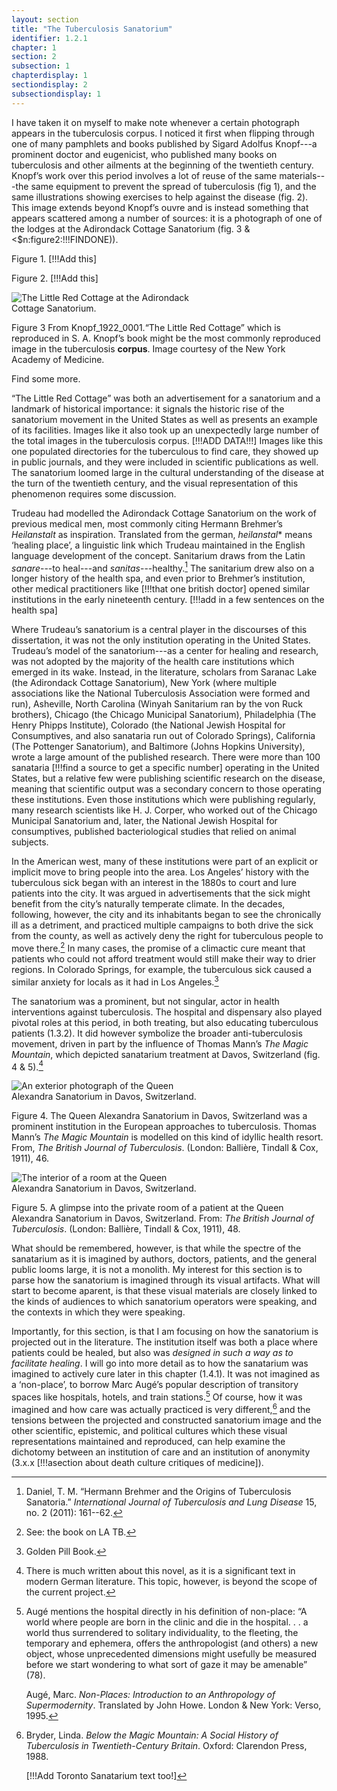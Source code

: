 ```yaml
---
layout: section
title: "The Tuberculosis Sanatorium"
identifier: 1.2.1
chapter: 1
section: 2
subsection: 1
chapterdisplay: 1
sectiondisplay: 2
subsectiondisplay: 1
---
```


I have taken it on myself to make note whenever a certain photograph appears in the tuberculosis corpus. I noticed it first when flipping through one of many pamphlets and books published by Sigard Adolfus Knopf---a prominent doctor and eugenicist, who published many books on tuberculosis and other ailments at the beginning of the twentieth century. Knopf’s work over this period involves a lot of reuse of the same materials---the same equipment to prevent the spread of tuberculosis (fig 1), and the same illustrations showing exercises to help against the disease (fig. 2). This image extends beyond Knopf’s ouvre and is instead something that appears scattered among a number of sources: it is a photograph of one of the lodges at the Adirondack Cottage Sanatorium (fig. 3 & <$n:figure2:!!!FINDONE)). 

Figure 1. [!!!Add this]

Figure 2. [!!!Add this]

<img id="Knopf_1922_0001_Cropped" src="{{ site.baseurl }}/assets/items/Knopf_1922_0001_Cropped.jpg" alt="The Little Red Cottage at the Adirondack Cottage Sanatorium." style="max-width:60%;height:auto;">

Figure 3 From Knopf_1922_0001.“The Little Red Cottage” which is reproduced in S. A. Knopf’s book might be the most commonly reproduced image in the tuberculosis <b><span data-tooltip aria-haspopup="true" class="tooltip-mouseover" data-disable-hover="false" tabindex="1" title="Corpus here refers to the creation of a collection of written texts which are used for quantitative analysis. Most commonly, corpuses are constructed for computational linguistic studies, but are also used by digital humanists interested in textual analysis.">corpus</span></b>. Image courtesy of the New York Academy of Medicine. 

Find some more.

“The Little Red Cottage” was both an advertisement for a sanatorium and a landmark of historical importance: it signals the historic rise of the sanatorium movement in the United States as well as presents an example of its facilities. Images like it also took up an unexpectedly large number of the total images in the tuberculosis corpus. [!!!ADD DATA!!!] Images like this one populated directories for the tuberculous to find care, they showed up in public journals, and they were included in scientific publications as well. The sanatorium loomed large in the cultural understanding of the disease at the turn of the twentieth century, and the visual representation of this phenomenon requires some discussion.

Trudeau had modelled the Adirondack Cottage Sanatorium on the work of previous medical men, most commonly citing Hermann Brehmer’s *Heilanstalt* as inspiration. Translated from the german, *heilanstal** means ‘healing place’, a linguistic link which Trudeau maintained in the English language development of the concept. Sanitarium draws from the Latin *sanare*---to heal---and *sanitas*---healthy.[^fn1] The sanitarium drew also on a longer history of the health spa, and even prior to Brehmer’s institution, other medical practitioners like [!!!that one british doctor] opened similar institutions in the early nineteenth century. [!!!add in a few sentences on the health spa]

Where Trudeau’s sanatorium is a central player in the discourses of this dissertation, it was not the only institution operating in the United States. Trudeau’s model of the sanatorium---as a center for healing and research‚ was not adopted by the majority of the health care institutions which emerged in its wake. Instead, in the literature, scholars from Saranac Lake (the Adirondack Cottage Sanatorium), New York (where multiple associations like the National Tuberculosis Association were formed and run), Asheville, North Carolina (Winyah Sanitarium ran by the von Ruck brothers), Chicago (the Chicago Municipal Sanatorium), Philadelphia (The Henry Phipps Institute), Colorado (the National Jewish Hospital for Consumptives, and also sanataria run out of Colorado Springs), California (The Pottenger Sanatorium), and Baltimore (Johns Hopkins University), wrote a large amount of the published research. There were more than 100 sanataria [!!!find a source to get a specific number] operating in the United States, but a relative few were publishing scientific research on the disease, meaning that scientific output was a secondary concern to those operating these institutions. Even those institutions which were publishing regularly, many research scientists like H. J. Corper, who worked out of the Chicago Municipal Sanatorium and, later, the National Jewish Hospital for consumptives, published bacteriological studies that relied on animal subjects. 

In the American west, many of these institutions were part of an explicit or implicit move to bring people into the area. Los Angeles’ history with the tuberculous sick began with an interest in the 1880s to court and lure patients into the city. It was argued in advertisements that the sick might benefit from the city’s naturally temperate climate. In the decades, following, however, the city and its inhabitants began to see the chronically ill as a detriment, and practiced multiple campaigns to both drive the sick from the county, as well as actively deny the right for tuberculous people to move there.[^fn2] In many cases, the promise of a climactic cure meant that patients who could not afford treatment would still make their way to drier regions. In Colorado Springs, for example, the tuberculous sick caused a similar anxiety for locals as it had in Los Angeles.[^fn3]

The sanatorium was a prominent, but not singular, actor in health interventions against tuberculosis. The hospital and dispensary also played pivotal roles at this period, in both treating, but also educating tuberculous patients (1.3.2). It did however symbolize the broader anti-tuberculosis movement, driven in part by the influence of Thomas Mann’s *The Magic Mountain*, which depicted sanatarium treatment at Davos, Switzerland (fig. 4 & 5).[^fn4]

<img id="TheBritishJournalofTuberc5_1911_61" src="{{ site.baseurl }}/assets/items/TheBritishJournalofTuberc5_1911_61.jpg" alt="An exterior photograph of the Queen Alexandra Sanatorium in Davos, Switzerland." style="max-width:60%;height:auto;">

Figure 4. The Queen Alexandra Sanatorium in Davos, Switzerland was a prominent institution in the European approaches to tuberculosis. Thomas Mann’s *The Magic Mountain* is modelled on this kind of idyllic health resort. From, *The British Journal of Tuberculosis*. (London: Ballière, Tindall & Cox, 1911), 46.

<img id="TheBritishJournalofTuberc5_1911_63" src="{{ site.baseurl }}/assets/items/TheBritishJournalofTuberc5_1911_63.jpg" alt="The interior of a room at the Queen Alexandra Sanatorium in Davos, Switzerland." style="max-width:60%;height:auto;">

Figure 5. A glimpse into the private room of a patient at the Queen Alexandra Sanatorium in Davos, Switzerland. From: *The British Journal of Tuberculosis*. (London: Ballière, Tindall & Cox, 1911), 48.

What should be remembered, however, is that while the spectre of the sanatarium as it is imagined by authors, doctors, patients, and the general public looms large, it is not a monolith. My interest for this section is to parse how the sanatorium is imagined through its visual artifacts. What will start to become aparent, is that these visual materials are closely linked to the kinds of audiences to which sanatorium operators were speaking, and the contexts in which they were speaking.

Importantly, for this section, is that I am focusing on how the sanatorium is projected out in the literature. The institution itself was both a place where patients could be healed, but also was *designed in such a way as to facilitate healing*. I will go into more detail as to how the sanatarium was imagined to actively cure later in this chapter (1.4.1). It was not imagined as a ‘non-place’, to borrow Marc Augé’s popular description of transitory spaces like hospitals, hotels, and train stations.[^fn5] Of course, how it was imagined and how care was actually practiced is very different,[^fn6] and the tensions between the projected and constructed sanatorium image and the other scientific, epistemic, and political cultures which these visual representations maintained and reproduced, can help examine the dichotomy between an institution of care and an institution of anonymity (3.x.x [!!!asection about death culture critiques of medicine]).

[^fn1]: Daniel, T. M. “Hermann Brehmer and the Origins of Tuberculosis Sanatoria.” *International Journal of Tuberculosis and Lung Disease* 15, no. 2 (2011): 161--62.

[^fn2]: See: the book on LA TB.

[^fn3]: Golden Pill Book.

[^fn4]: There is much written about this novel, as it is a significant text in modern German literature. This topic, however, is beyond the scope of the current project.

[^fn5]: Augé mentions the hospital directly in his definition of non-place: “A world where people are born in the clinic and die in the hospital. . . a world thus surrendered to solitary individuality, to the fleeting, the temporary and ephemera, offers the anthropologist (and others) a new object, whose unprecedented dimensions might usefully be measured before we start wondering to what sort of gaze it may be amenable” (78).
	
	Augé, Marc. *Non-Places: Introduction to an Anthropology of Supermodernity*. Translated by John Howe. London & New York: Verso, 1995.

[^fn6]: Bryder, Linda. *Below the Magic Mountain: A Social History of Tuberculosis in Twentieth-Century Britain*. Oxford: Clarendon Press, 1988.
	
	[!!!Add Toronto Sanatarium text too!]
